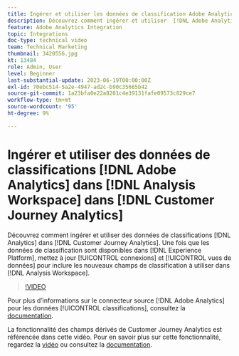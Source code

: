 ```yaml
---
title: Ingérer et utiliser les données de classification Adobe Analytics
description: Découvrez comment ingérer et utiliser  [!DNL Adobe Analytics]  données de classification dans  [!DNL Customer Journey Analytics].
feature: Adobe Analytics Integration
topic: Integrations
doc-type: technical video
team: Technical Marketing
thumbnail: 3420556.jpg
kt: 13484
role: Admin, User
level: Beginner
last-substantial-update: 2023-06-19T00:00:00Z
exl-id: 70ebc514-5a2e-4947-ad2c-b90c35665b42
source-git-commit: 1a23bfa0e22a8201c4e39131fafe09573c829ce7
workflow-type: tm+mt
source-wordcount: '95'
ht-degree: 9%

---
```


# Ingérer et utiliser des données de classifications [!DNL Adobe Analytics] dans [!DNL Analysis Workspace] dans [!DNL Customer Journey Analytics]

Découvrez comment ingérer et utiliser des données de classifications [!DNL Analytics] dans [!DNL Customer Journey Analytics]. Une fois que les données de classification sont disponibles dans [!DNL Experience Platform], mettez à jour [!UICONTROL connexions] et [!UICONTROL vues de données] pour inclure les nouveaux champs de classification à utiliser dans [!DNL Analysis Workspace]. 

>[!VIDEO](https://video.tv.adobe.com/v/3420556/?quality=12&learn=on)

Pour plus d’informations sur le connecteur source [!DNL Adobe Analytics] pour les données [!UICONTROL classifications], consultez la [documentation](https://experienceleague.adobe.com/docs/experience-platform/sources/ui-tutorials/create/adobe-applications/classifications.html?lang=fr).

La fonctionnalité des champs dérivés de Customer Journey Analytics est référencée dans cette vidéo. Pour en savoir plus sur cette fonctionnalité, regardez la [vidéo](https://experienceleague.adobe.com/docs/customer-journey-analytics-learn/tutorials/data-views/derived-fields-in-cja.html?lang=fr) ou consultez la [documentation](https://experienceleague.adobe.com/docs/analytics-platform/using/cja-dataviews/derived-fields.html?lang=fr).
